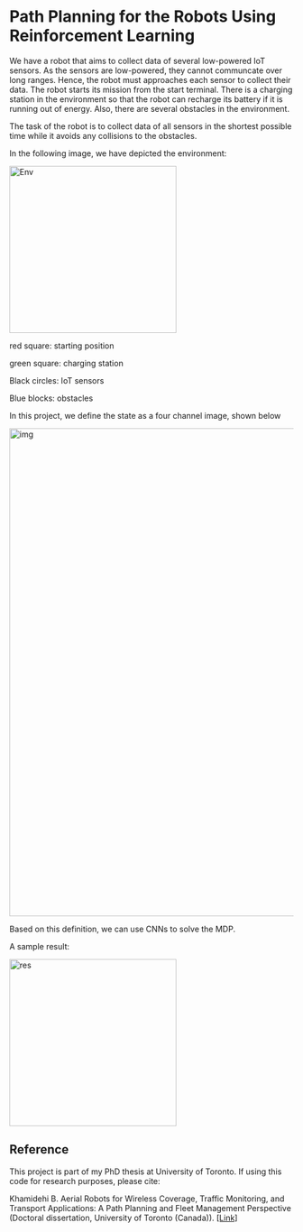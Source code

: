 # Path Planning for the Robots Using Reinforcement Learning

We have a robot that aims to collect data of several low-powered IoT sensors. As the sensors are low-powered, they cannot communcate over long ranges. Hence, the robot must approaches each sensor to collect their data. The robot starts its mission from the start terminal. There is a charging station in the environment so that the robot can recharge its battery if it is running out of energy. Also, there are several obstacles in the environment. 

The task of the robot is to collect data of all sensors in the shortest possible time while it avoids any collisions to the obstacles.


In the following image, we have depicted the environment:


<img width="296" alt="Env" src="https://user-images.githubusercontent.com/37718565/167018071-d82d1445-17e9-4b01-9604-d7c2339bbd8e.png">

red square: starting position

green square: charging station

Black circles: IoT sensors

Blue blocks: obstacles


In this project, we define the state as a four channel image, shown below

<img width="865" alt="img" src="https://user-images.githubusercontent.com/37718565/167021810-200d8550-21e6-4540-ab24-c8fac41e23ef.png">

Based on this definition, we can use CNNs to solve the MDP. 








A sample result:


<img width="296" alt="res" src="https://user-images.githubusercontent.com/37718565/167018611-38facc53-ab32-42f8-99b9-014151581baa.png">



## Reference

This project is part of my PhD thesis at University of Toronto. If using this code for research purposes, please cite:

Khamidehi B. Aerial Robots for Wireless Coverage, Traffic Monitoring, and Transport Applications: A Path Planning and Fleet Management Perspective (Doctoral dissertation, University of Toronto (Canada)). [[Link]](https://www.proquest.com/openview/254c7d1708540fec5e9c8f8a62f541a5/1?pq-origsite=gscholar&cbl=18750&diss=y)
